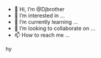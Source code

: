 - 👋 Hi, I’m @Djbrother
- 👀 I’m interested in ...
- 🌱 I’m currently learning ...
- 💞️ I’m looking to collaborate on ...
- 📫 How to reach me ...

<!---
Djbrother/Djbrother is a ✨ special ✨ repository because its `README.md` (this file) appears on your GitHub profile.
You can click the Preview link to take a look at your changes.
--->
hy

